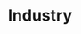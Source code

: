 ---
layout: industry
permalink: /industry/index.html
title: "Industry"
tags: [andres r. masegosa, andres, machine learning, Almeria, ual]
---